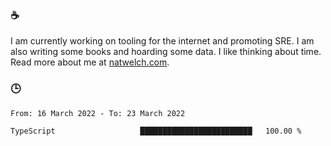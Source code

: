 ### ☕

I am currently working on tooling for the internet and promoting SRE. I am also writing some books and hoarding some data. I like thinking about time. Read more about me at [natwelch.com](https://natwelch.com).

### 🕒

<!--START_SECTION:waka-->

```text
From: 16 March 2022 - To: 23 March 2022

TypeScript                   █████████████████████████   100.00 %
```

<!--END_SECTION:waka-->
